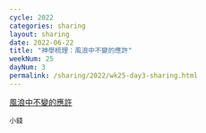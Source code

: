 ```yaml
---
cycle: 2022
categories: sharing
layout: sharing
date: 2022-06-22
title: "神學梳理：風浪中不變的應許"
weekNum: 25
dayNum: 3
permalink: /sharing/2022/wk25-day3-sharing.html
---
```


[風浪中不變的應許](https://eccseattle.github.io/media/sharing/2022/wk025/2022-06-22-bin.m4a)

`小錢`

